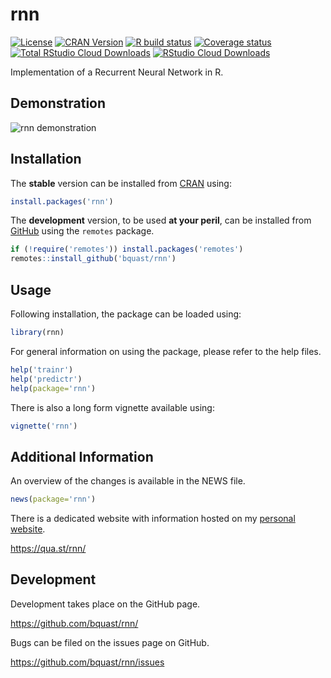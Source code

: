 rnn
===

[![License](https://img.shields.io/badge/license-GPLv3-brightgreen.svg)](https://www.gnu.org/licenses/gpl-3.0.html)
[![CRAN Version](https://www.r-pkg.org/badges/version/rnn)](https://cran.r-project.org/package=rnn)
[![R build status](https://github.com/bquast/rnn/workflows/R-CMD-check/badge.svg)](https://github.com/bquast/rnn/actions?workflow=R-CMD-check)
[![Coverage status](https://codecov.io/gh/bquast/rnn/branch/master/graph/badge.svg?token=bsdqgGdJNu)](https://app.codecov.io/gh/bquast/rnn)
[![Total RStudio Cloud Downloads](https://cranlogs.r-pkg.org/badges/grand-total/rnn?color=brightgreen)](https://cran.r-project.org/package=rnn)
[![RStudio Cloud Downloads](https://cranlogs.r-pkg.org/badges/rnn?color=brightgreen)](https://cran.r-project.org/package=rnn)

Implementation of a Recurrent Neural Network in R.


Demonstration
---------------
![rnn demonstration](/man/figures/rnn.gif)

Installation
------------
The **stable** version can be installed from [CRAN](https://cran.r-project.org/package=rnn) using:

```r
install.packages('rnn')
```

The **development** version, to be used **at your peril**, can be installed from [GitHub](https://github.com/bquast/rnn) using the `remotes` package.

```r
if (!require('remotes')) install.packages('remotes')
remotes::install_github('bquast/rnn')
```

Usage
-------------

Following installation, the package can be loaded using:

```r
library(rnn)
```

For general information on using the package, please refer to the help files.

```r
help('trainr')
help('predictr')
help(package='rnn')
```

There is also a long form vignette available using:

```r
vignette('rnn')
```


Additional Information
-----------------------

An overview of the changes is available in the NEWS file.

```r
news(package='rnn')
```

There is a dedicated website with information hosted on my [personal website](https://qua.st/).

https://qua.st/rnn/


Development
-------------
Development takes place on the GitHub page.

https://github.com/bquast/rnn/

Bugs can be filed on the issues page on GitHub.

https://github.com/bquast/rnn/issues
